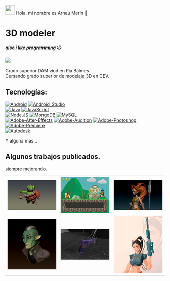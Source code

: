 <img src="https://upload.wikimedia.org/wikipedia/en/1/1b/NPC_wojak_meme.png" 
     width="30" 
     height="30" /> Hola, mi nombre es Arnau Merin :space_invader:
     
# 3D modeler
##### also i like programming :D

<a href="https://www.artstation.com/arnaumerin">


<img src="https://cdnb.artstation.com/p/assets/images/images/050/489/043/large/arnaldo-draws-1b-arnaumerin-final-001.jpg?1654970470">
</a>

Grado superior DAM viod en Pia Balmes. <BR>
Cursando grado superior de modelaje 3D en CEV.



## Tecnologías:
[![Android](https://img.shields.io/badge/Android-3DDC84?style=for-the-badge&logo=android&logoColor=white&labelColor=101010)]()
[![Android_Studio](https://img.shields.io/badge/Android_Studio-3DDC84?style=for-the-badge&logo=android-studio&logoColor=white&labelColor=101010)]()
</br>
[![Java](https://img.shields.io/badge/Java-007396?style=for-the-badge&logo=java&logoColor=white&labelColor=101010)]()
[![JavaScript](https://img.shields.io/badge/JavaScript-F7DF1E?style=for-the-badge&logo=javascript&logoColor=white&labelColor=101010)]()
</br>
[![Node.JS](https://img.shields.io/badge/Node.JS-339933?style=for-the-badge&logo=node.js&logoColor=white&labelColor=101010)]()
[![MongoDB](https://img.shields.io/badge/MongoDB-47A248?style=for-the-badge&logo=mongodb&logoColor=white&labelColor=101010)]()
[![MySQL](https://img.shields.io/badge/MySQL-4479A1?style=for-the-badge&logo=mysql&logoColor=white&labelColor=101010)]()
</br>
[![Adobe-After-Effects](https://img.shields.io/badge/After-9999FF?style=for-the-badge&logo=Adobe-After-Effects&logoColor=white&labelColor=101010)]()
[![Adobe-Audition](https://img.shields.io/badge/Audition-9999FF?style=for-the-badge&logo=Adobe-Audition&logoColor=white&labelColor=101010)]()
[![Adobe-Photoshop](https://img.shields.io/badge/Photoshop-31A8FF?style=for-the-badge&logo=Adobe-Photoshop&logoColor=white&labelColor=101010)]()
[![Adobe-Premiere](https://img.shields.io/badge/Premiere-31A8FF?style=for-the-badge&logo=Adobe-Premiere-Pro&logoColor=white&labelColor=101010)]()
</br>
[![Autodesk](https://img.shields.io/badge/Autodesk-0696D7?style=for-the-badge&logo=Autodesk&logoColor=white&labelColor=101010)]()

Y alguna más...

## Algunos trabajos publicados. 
siempre mejorando.

<table style="width:100%">
  <tr>
    <td>
	<a href="https://www.artstation.com/artwork/lR83B5">
  		<img src= "https://github.com/ArnauMerin99/ArnauMerin99/blob/main/sapo_01.jpg">
	</a>
	</td>
    <td>
	<a href="https://www.artstation.com/artwork/2qb0oB">
  		<img src="https://github.com/ArnauMerin99/ArnauMerin99/blob/main/inca_01.png">
	</a>
	</td>
    <td>
	<a href="https://www.artstation.com/artwork/03D06w">
  		<img src="https://github.com/ArnauMerin99/ArnauMerin99/blob/main/CaveWoman_01.jpg">
	</a>
	</td>
  </tr>
  <tr>
    <td>
	<a href="https://www.artstation.com/artwork/X1bnvD">
  		<img src="https://github.com/ArnauMerin99/ArnauMerin99/blob/main/alien_01.jpg">
	</a>
	</td>
	<td>
	<a href="https://www.artstation.com/artwork/qQOGny">
  		<img src="https://github.com/ArnauMerin99/ArnauMerin99/blob/main/pistol_01.jpg">
	</a>
	</td>
   <td>
	<a href="https://www.artstation.com/artwork/NGEBVD">
  		<img src="https://github.com/ArnauMerin99/ArnauMerin99/blob/main/jessika_01.jpg">
	</a>
	</td>
  </tr>
</table>
</table>

